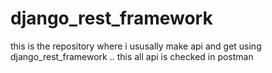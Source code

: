 # django_rest_framework
this is the repository where i ususally make api and get using django_rest_framework .. this all api is checked in postman
